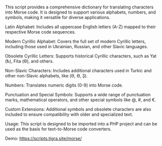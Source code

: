 This script provides a comprehensive dictionary for translating characters into Morse code. It is designed to support various alphabets, numbers, and symbols, making it versatile for diverse applications.

Latin Alphabet:
Includes all uppercase English letters (A-Z) mapped to their respective Morse code sequences.

Modern Cyrillic Alphabet:
Covers the full set of modern Cyrillic letters, including those used in Ukrainian, Russian, and other Slavic languages.

Obsolete Cyrillic Letters:
Supports historical Cyrillic characters, such as Yat (Ѣ), Fita (Ѳ), and others.

Non-Slavic Characters:
Includes additional characters used in Turkic and other non-Slavic alphabets, like (Ә, Ө, Ҙ).

Numbers:
Translates numeric digits (0-9) into Morse code.

Punctuation and Special Symbols:
Supports a wide range of punctuation marks, mathematical operators, and other special symbols like @, #, and €.

Custom Extensions:
Additional symbols and obsolete characters are also included to ensure compatibility with older and specialized text.

Usage:
This script is designed to be imported into a PHP project and can be used as the basis for text-to-Morse code converters. 

Demo: https://scripts.tigra.site/morse/
